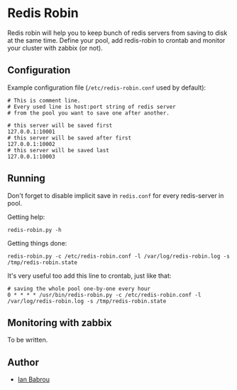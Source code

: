 # Redis Robin

Redis robin will help you to keep bunch of redis servers from saving to disk at the same time.
Define your pool, add redis-robin to crontab and monitor your cluster with zabbix (or not).

## Configuration

Example configuration file (`/etc/redis-robin.conf` used by default):

```
# This is comment line.
# Every used line is host:port string of redis server
# from the pool you want to save one after another.

# this server will be saved first
127.0.0.1:10001
# this server will be saved after first
127.0.0.1:10002
# this server will be saved last
127.0.0.1:10003
```

## Running

Don't forget to disable implicit save in `redis.conf` for every redis-server in pool.

Getting help:

```
redis-robin.py -h
```

Getting things done:

```
redis-robin.py -c /etc/redis-robin.conf -l /var/log/redis-robin.log -s /tmp/redis-robin.state
```

It's very useful too add this line to crontab, just like that:

```
# saving the whole pool one-by-one every hour
0 * * * * /usr/bin/redis-robin.py -c /etc/redis-robin.conf -l /var/log/redis-robin.log -s /tmp/redis-robin.state
```

## Monitoring with zabbix

To be written.

## Author

* [Ian Babrou](https://github.com/bobrik)
